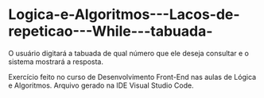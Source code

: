 # Logica-e-Algoritmos---Lacos-de-repeticao---While---tabuada-
O usuário digitará a tabuada de qual número que ele deseja consultar e o sistema mostrará a resposta. 


Exercício feito no curso de Desenvolvimento Front-End nas aulas de Lógica e Algoritmos. 
Arquivo gerado na IDE Visual Studio Code. 
